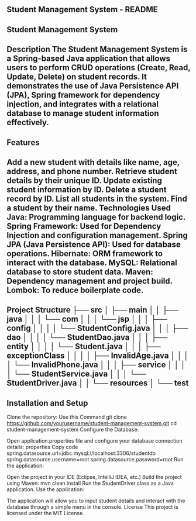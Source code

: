 
Student Management System - README
---------------------------------------------------------------------------
Student Management System
---------------------------------------------------------------------------
Description
The Student Management System is a Spring-based Java application that allows users to perform CRUD operations (Create, Read, Update, Delete) on student records. It demonstrates the use of Java Persistence API (JPA), Spring framework for dependency injection, and integrates with a relational database to manage student information effectively.
---------------------------------------------------------------------------
Features
---------------------------------------------------------------------------
Add a new student with details like name, age, address, and phone number.
Retrieve student details by their unique ID.
Update existing student information by ID.
Delete a student record by ID.
List all students in the system.
Find a student by their name.
Technologies Used
Java: Programming language for backend logic.
Spring Framework: Used for Dependency Injection and configuration management.
Spring JPA (Java Persistence API): Used for database operations.
Hibernate: ORM framework to interact with the database.
MySQL: Relational database to store student data.
Maven: Dependency management and project build.
Lombok: To reduce boilerplate code.
----------------------------------------------------------------------------
Project Structure
├── src
│   ├── main
│   │   ├── java
│   │   │   └── com
│   │   │       └── jsp
│   │   │           ├── config
│   │   │           │   └── StudentConfig.java
│   │   │           ├── dao
│   │   │           │   └── StudentDao.java
│   │   │           ├── entity
│   │   │           │   └── Student.java
│   │   │           ├── exceptionClass
│   │   │           │   ├── InvalidAge.java
│   │   │           │   └── InvalidPhone.java
│   │   │           ├── service
│   │   │           │   └── StudentService.java
│   │   │           └── StudentDriver.java
│   │   └── resources
│   └── test
---------------------------------------------------------------------------

Installation and Setup
---------------------------------------------------------------------------
Clone the repository:
Use this Command
git clone https://github.com/yourusername/student-management-system.git
cd student-management-system
Configure the Database:

Open application.properties file and configure your database connection details:
properties
Copy code
spring.datasource.url=jdbc:mysql://localhost:3306/studentdb
spring.datasource.username=root
spring.datasource.password=root
Run the application:

Open the project in your IDE (Eclipse, IntelliJ IDEA, etc.)
Build the project using Maven:
mvn clean install
Run the StudentDriver class as a Java application.
Use the application:

The application will allow you to input student details and interact with the database through a simple menu in the console.
License
This project is licensed under the MIT License.
